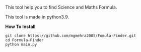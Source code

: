 This tool help you to find Science and Maths Formula.

This tool is made in python3.9.

<b>How To Install </b>

	git clone https://github.com/mgmehra2005/Fomula-Finder.git
	cd Formula-Finder
	python main.py


